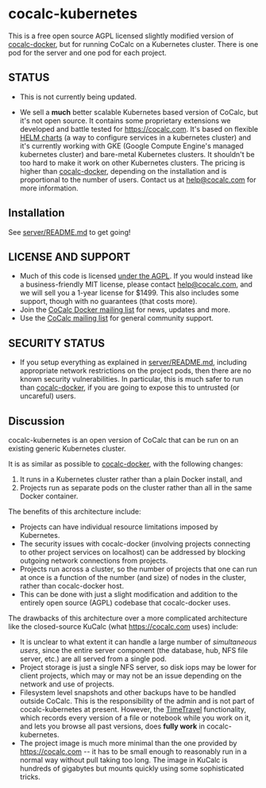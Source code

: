 # cocalc-kubernetes

This is a free open source AGPL licensed slightly modified version of [cocalc-docker](https://github.com/sagemathinc/cocalc-docker), but for running CoCalc on a Kubernetes cluster.  There is one pod for the server and one pod for each project.

## STATUS

- This is not currently being updated.

- We sell a **much** better scalable Kubernetes based version of CoCalc, but it's not open source. It contains some proprietary extensions we developed and battle tested for https://cocalc.com. It's based on flexible [HELM charts](https://helm.sh/) (a way to configure services in a kubernetes cluster) and it's currently working with GKE (Google Compute Engine's managed kubernetes cluster) and bare-metal Kubernetes clusters. It shouldn't be too hard to make it work on other Kubernetes clusters. The pricing is higher than [cocalc-docker](https://github.com/sagemathinc/cocalc-docker), depending on the installation and is proportional to the number of users.  Contact us at help@cocalc.com for more information.

## Installation

See [server/README.md](./server/README.md) to get going!

## LICENSE AND SUPPORT

  - Much of this code is licensed [under the AGPL](https://en.wikipedia.org/wiki/Affero_General_Public_License). If you would instead like a business-friendly MIT license, please contact [help@cocalc.com](mailto:help@cocalc.com), and we will sell you a 1-year license for $1499.  This also includes some support, though with no guarantees (that costs more).
  - Join the [CoCalc Docker mailing list](https://groups.google.com/a/sagemath.com/group/cocalc-docker) for news, updates and more.
  - Use the [CoCalc mailing list](https://groups.google.com/forum/?fromgroups#!forum/cocalc) for general community support.

## SECURITY STATUS

  - If you setup everything as explained in [server/README.md](./server/README.md), including appropriate network restrictions on the project pods, then there are no known security vulnerabilities.  In particular, this is much safer to run than [cocalc-docker](https://github.com/sagemathinc/cocalc-docker), if you are going to expose this to untrusted (or uncareful) users.

## Discussion

cocalc-kubernetes is an open version of CoCalc that can be run on an existing generic Kubernetes cluster.

It is as similar as possible to [cocalc-docker](https://github.com/sagemathinc/cocalc-docker), with the following changes:
  1. It runs in a Kubernetes cluster rather than a plain Docker install, and
  2. Projects run as separate pods on the cluster rather than all in the same Docker container.

The benefits of this architecture include:
  - Projects can have individual resource limitations imposed by Kubernetes.
  - The security issues with cocalc-docker (involving projects connecting to other project services on localhost) can be addressed by blocking outgoing network connections from projects.
  - Projects run across a cluster, so the number of projects that one can run at once is a function of the number (and size) of nodes in the cluster, rather than cocalc-docker host.
  - This can be done with just a slight modification and addition to the entirely open source (AGPL) codebase that cocalc-docker uses.
  
The drawbacks of this architecture over a more complicated architecture like the closed-source KuCalc (what https://cocalc.com uses) include:
  - It is unclear to what extent it can handle a large number of *simultaneous users*, since the entire server component (the database, hub, NFS file server, etc.) are all served from a single pod.
  - Project storage is just a single NFS server, so disk iops may be lower for client projects, which may or may not be an issue depending on the network and use of projects.
  - Filesystem level snapshots and other backups have to be handled outside CoCalc.  This is the responsibility of the admin and is not part of cocalc-kubernetes at present.  However, the [TimeTravel](https://doc.cocalc.com/time-travel.html) functionality, which records every version of a file or notebook while you work on it, and lets you browse all past versions, does **fully work** in cocalc-kubernetes.
  - The project image is much more minimal than the one provided by https://cocalc.com -- it has to be small enough to reasonably run in a normal way without pull taking too long.  The image in KuCalc is hundreds of gigabytes but mounts quickly using some sophisticated tricks.
